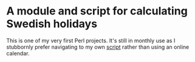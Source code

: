 # A module and script for calculating Swedish holidays

This is one of my very first Perl projects. It's still in monthly use as I stubbornly prefer navigating to my own [script](http://gerikson.com/cgi-bin/helgdagar.cgi) rather than using an online calendar.
